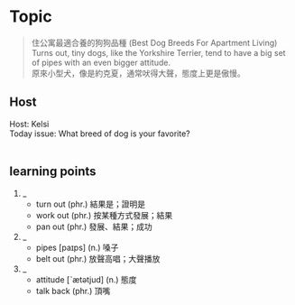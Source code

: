 # Topic

> 住公寓最適合養的狗狗品種 (Best Dog Breeds For Apartment Living) <br>
> Turns out, tiny dogs, like the Yorkshire Terrier, tend to have a big set of pipes with an even bigger attitude. <br>
> 原來小型犬，像是約克夏，通常吠得大聲，態度上更是傲慢。 <br>

## Host
Host: Kelsi
<br>Today issue: What breed of dog is your favorite?
<br><br>
## learning points
1. _
	* turn out  (phr.)  結果是；證明是
	* work out  (phr.)  按某種方式發展；結果
	* pan out  (phr.)  發展、結果；成功
2. _
	* pipes  [paɪps]  (n.)  嗓子
	* belt out  (phr.)  放聲高唱；大聲播放
3. _
	* attitude  [ˋætətjud]  (n.)  態度
	* talk back  (phr.)  頂嘴
